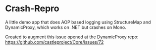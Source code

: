 Crash-Repro
===========

A little demo app that does AOP based logging using StructureMap and DynamicProxy, which works on .NET but crashes on Mono.

Created to augment this issue opened at the DynamicProxy repo: https://github.com/castleproject/Core/issues/72
